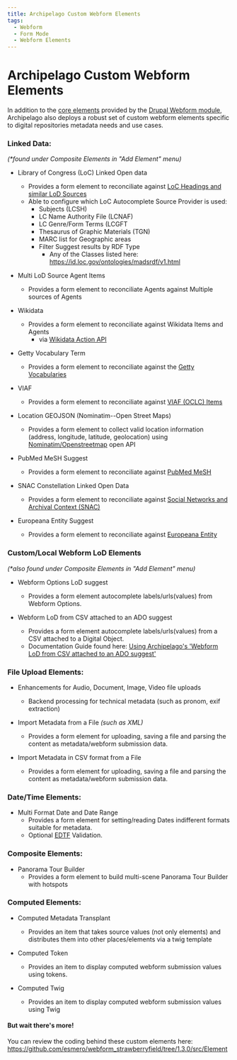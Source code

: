 ```yaml
---
title: Archipelago Custom Webform Elements
tags:
  - Webform
  - Form Mode
  - Webform Elements
---
```


# Archipelago Custom Webform Elements

In addition to the [core elements](https://api.drupal.org/api/drupal/namespace/Drupal%21Core%21Render%21Element) provided by the [Drupal Webform module](https://www.drupal.org/project/webform), Archipelago also deploys a robust set of custom webform elements specific to digital repositories metadata needs and use cases.

### Linked Data:

_(*found under Composite Elements in "Add Element" menu)_

* Library of Congress (LoC) Linked Open data
    - Provides a form element to reconciliate against [LoC Headings and similar LoD Sources](https://id.loc.gov)
    - Able to configure which LoC Autocomplete Source Provider is used:
        - Subjects (LCSH)
        - LC Name Authority File (LCNAF)
        - LC Genre/Form Terms (LCGFT
        - Thesaurus of Graphic Materials (TGN)
        - MARC list for Geographic areas
        - Filter Suggest results by RDF Type
            - Any of the Classes listed here: https://id.loc.gov/ontologies/madsrdf/v1.html

* Multi LoD Source Agent Items
    - Provides a form element to reconciliate Agents against Multiple sources of Agents

* Wikidata
    - Provides a form element to reconciliate against Wikidata Items and Agents
        - via [Wikidata Action API](https://www.mediawiki.org/wiki/API:Main_page)

* Getty Vocabulary Term
    - Provides a form element to reconciliate against the [Getty Vocabularies](https://vocab.getty.edu)

* VIAF
    - Provides a form element to reconciliate against [VIAF (OCLC) Items](https://viaf.org)

* Location GEOJSON (Nominatim--Open Street Maps)
    - Provides a form element to collect valid location information (address, longitude, latitude, geolocation) using [Nominatim/Openstreetmap](https://nominatim.openstreetmap.org/ui/search.html) open API

* PubMed MeSH Suggest
    - Provides a form element to reconciliate against [PubMed MeSH](https://id.nlm.nih.gov/mesh/)

* SNAC Constellation Linked Open Data
    - Provides a form element to reconciliate against [Social Networks and Archival Context (SNAC)](https://snaccooperative.org/)

* Europeana Entity Suggest
    - Provides a form element to reconciliate against [Europeana Entity](https://pro.europeana.eu/page/entity)
    
### Custom/Local Webform LoD Elements

_(*also found under Composite Elements in "Add Element" menu)_

* Webform Options LoD suggest
    - Provides a form element autocomplete labels/urls(values) from Webform Options.

* Webform LoD from CSV attached to an ADO suggest
    - Provides a form element autocomplete labels/urls(values) from a CSV attached to a Digital Object.
    - Documentation Guide found here: [Using Archipelago's 'Webform LoD from CSV attached to an ADO suggest'](WebformLoDfromCSV.md)

### File Upload Elements:

* Enhancements for Audio, Document, Image, Video file uploads
    - Backend processing for technical metadata (such as pronom, exif extraction)

* Import Metadata from a File _(such as XML)_
    - Provides a form element for uploading, saving a file and parsing the content as metadata/webform submission data.

* Import Metadata in CSV format from a File
    - Provides a form element for uploading, saving a file and parsing the content as metadata/webform submission data.

### Date/Time Elements:

* Multi Format Date and Date Range
    - Provides a form element for setting/reading Dates indifferent formats suitable for metadata.
    - Optional [EDTF](https://www.loc.gov/standards/datetime/) Validation. 

### Composite Elements:

* Panorama Tour Builder
    - Provides a form element to build multi-scene Panorama Tour Builder with hotspots

### Computed Elements:

* Computed Metadata Transplant
    - Provides an item that takes source values (not only elements) and distributes them into other places/elements via a twig template

* Computed Token
    - Provides an item to display computed webform submission values using tokens.

* Computed Twig  
    - Provides an item to display computed webform submission values using Twig

#### But wait there's more!

You can review the coding behind these custom elements here:
<https://github.com/esmero/webform_strawberryfield/tree/1.3.0/src/Element>
